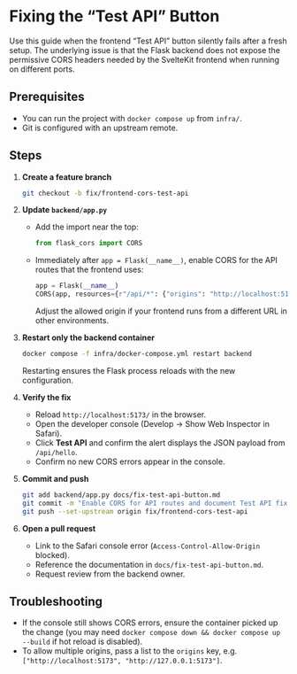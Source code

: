 # Fixing the “Test API” Button

Use this guide when the frontend “Test API” button silently fails after a fresh setup. The underlying issue is that the Flask backend does not expose the permissive CORS headers needed by the SvelteKit frontend when running on different ports.

## Prerequisites
- You can run the project with `docker compose up` from `infra/`.
- Git is configured with an upstream remote.

## Steps

1. **Create a feature branch**
   ```bash
   git checkout -b fix/frontend-cors-test-api
   ```

2. **Update `backend/app.py`**
   - Add the import near the top:
     ```python
     from flask_cors import CORS
     ```
   - Immediately after `app = Flask(__name__)`, enable CORS for the API routes that the frontend uses:
     ```python
     app = Flask(__name__)
     CORS(app, resources={r"/api/*": {"origins": "http://localhost:5173"}})
     ```
     Adjust the allowed origin if your frontend runs from a different URL in other environments.

3. **Restart only the backend container**
   ```bash
   docker compose -f infra/docker-compose.yml restart backend
   ```
   Restarting ensures the Flask process reloads with the new configuration.

4. **Verify the fix**
   - Reload `http://localhost:5173/` in the browser.
   - Open the developer console (Develop → Show Web Inspector in Safari).
   - Click **Test API** and confirm the alert displays the JSON payload from `/api/hello`.
   - Confirm no new CORS errors appear in the console.

5. **Commit and push**
   ```bash
   git add backend/app.py docs/fix-test-api-button.md
   git commit -m "Enable CORS for API routes and document Test API fix"
   git push --set-upstream origin fix/frontend-cors-test-api
   ```

6. **Open a pull request**
   - Link to the Safari console error (`Access-Control-Allow-Origin` blocked).
   - Reference the documentation in `docs/fix-test-api-button.md`.
   - Request review from the backend owner.

## Troubleshooting
- If the console still shows CORS errors, ensure the container picked up the change (you may need `docker compose down && docker compose up --build` if hot reload is disabled).
- To allow multiple origins, pass a list to the `origins` key, e.g. `["http://localhost:5173", "http://127.0.0.1:5173"]`.

